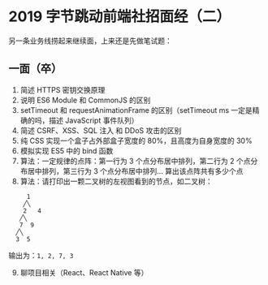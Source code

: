 # 2019 字节跳动前端社招面经（二）

另一条业务线捞起来继续面，上来还是先做笔试题：

## 一面（卒）

1. 简述 HTTPS 密钥交换原理
2. 说明 ES6 Module 和 CommonJS 的区别
3. setTimeout 和 requestAnimationFrame 的区别（setTimeout ms 一定是精确的吗，描述 JavaScript 事件队列）
4. 简述 CSRF、XSS、SQL 注入 和 DDoS 攻击的区别 
5. 纯 CSS 实现一个盒子占外部盒子宽度的 80%，且高度为自身宽度的 30%
6. 模拟实现 ES5 中的 bind 函数
7. 算法：一定规律的点阵：第一行为 3 个点分布居中排列，第二行为 2 个点分布居中排列，第三行为 3 个点分布居中排列... 算出该点阵共有多少个点
8. 算法：请打印出一颗二叉树的左视图看到的节点，如二叉树：

```
     1
    ╱╲
    2   4
   ╱╲
   7  9
  ╱╲
  3  5
```

输出为：`1, 2, 7, 3`

9. 聊项目相关（React、React Native 等）